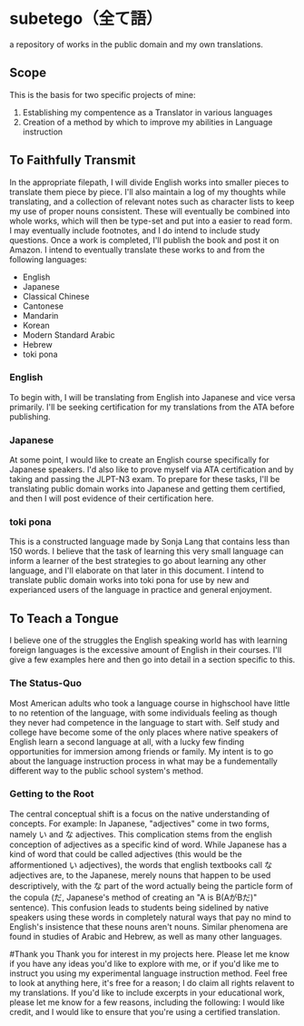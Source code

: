 # subetego（全て語）
a repository of works in the public domain and my own translations.

## Scope
This is the basis for two specific projects of mine:
1. Establishing my compentence as a Translator in various languages
2. Creation of a method by which to improve my abilities in Language instruction

## To Faithfully Transmit
In the appropriate filepath, I will divide English works into smaller pieces to translate them piece by piece. I'll also maintain a log of my thoughts while translating, and a collection of relevant notes such as character lists to keep my use of proper nouns consistent. These will eventually be combined into whole works, which will then be type-set and put into a easier to read form. I may eventually include footnotes, and I do intend to include study questions. Once a work is completed, I'll publish the book and post it on Amazon. I intend to eventually translate these works to and from the following languages:
- English
- Japanese
- Classical Chinese
- Cantonese
- Mandarin
- Korean
- Modern Standard Arabic
- Hebrew
- toki pona

### English
To begin with, I will be translating from English into Japanese and vice versa primarily. I'll be seeking certification for my translations from the ATA before publishing.

### Japanese
At some point, I would like to create an English course specifically for Japanese speakers. I'd also like to prove myself via ATA certification and by taking and passing the JLPT-N3 exam. To prepare for these tasks, I'll be translating public domain works into Japanese and getting them certified, and then I will post evidence of their certification here.

### toki pona
This is a constructed language made by Sonja Lang that contains less than 150 words. I believe that the task of learning this very small language can inform a learner of the best strategies to go about learning any other language, and I'll elaborate on that later in this document. I intend to translate public domain works into toki pona for use by new and experianced users of the language in practice and general enjoyment.

## To Teach a Tongue
I believe one of the struggles the English speaking world has with learning foreign languages is the excessive amount of English in their courses. I'll give a few examples here and then go into detail in a section specific to this.

### The Status-Quo
Most American adults who took a language course in highschool have little to no retention of the language, with some individuals feeling as though they never had competence in the language to start with. Self study and college have become some of the only places where native speakers of English learn a second language at all, with a lucky few finding opportunities for immersion among friends or family. My intent is to go about the language instruction process in what may be a fundementally different way to the public school system's method.

### Getting to the Root
The central conceptual shift is a focus on the native understanding of concepts. For example: In Japanese, "adjectives" come in two forms, namely い and な adjectives. This complication stems from the english conception of adjectives as a specific kind of word. While Japanese has a kind of word that could be called adjectives (this would be the afformentioned い adjectives), the words that english textbooks call な adjectives are, to the Japanese, merely nouns that happen to be used descriptively, with the な part of the word actually being the particle form of the copula (だ, Japanese's method of creating an "A is B(AがBだ)" sentence). This confusion leads to students being sidelined by native speakers using these words in completely natural ways that pay no mind to English's insistence that these nouns aren't nouns. Similar phenomena are found in studies of Arabic and Hebrew, as well as many other languages.

#Thank you
Thank you for interest in my projects here. Please let me know if you have any ideas you'd like to explore with me, or if you'd like me to instruct you using my experimental language instruction method. Feel free to look at anything here, it's free for a reason; I do claim all rights relavent to my translations. If you'd like to include excerpts in your educational work, please let me know for a few reasons, including the following: I would like credit, and I would like to ensure that you're using a certified translation.
